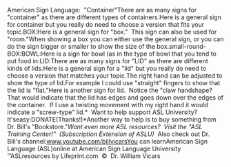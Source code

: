 American Sign Language:  
		"Container"There are as many signs for 
		"container" as there are different types of containers.Here is a general sign for container but you really do need to choose a 
		version that fits your topic.BOX:Here is a general sign for "box."  This sign can also be used for 
		"room."When showing a box you can either use the general sign, or you can do 
		the sign bigger or smaller to show the size of the box.small-round-BOX:BOWL:Here is a sign for bowl (as in the type of bowl that you tend to put 
		food in:LID:There are as many signs for "LID" as there are different kinds of lids.Here is a general sign for a "lid" but you really do need to choose a 
		version that matches your topic.The right hand can be adjusted to show the type of lid.For example I could use "straight" fingers to show that the lid is 
		"flat."Here is another sign for lid.  Notice the "claw handshape?  
		That would indicate that the lid has edges and goes down over the edges 
		of the container.  If I use a twisting movement with my right hand 
		it would indicate a "screw-type" lid.* 
Want to help support ASL University?  It'seasy:DONATE(Thanks!)*Another way to help is to buy something from Dr. Bill's "Bookstore."*Want even more ASL resources?  Visit the "ASL Training Center!"  (Subscription 
Extension of ASLU)*  Also check out Dr. Bill's channel:www.youtube.com/billvicarsYou can learnAmerican Sign Language (ASL)online at American Sign Language University ™ASLresources by Lifeprint.com  ©  Dr. William Vicars
